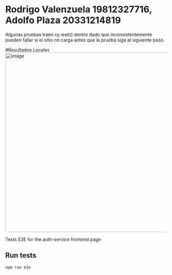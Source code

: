 # Rodrigo Valenzuela 19812327716, Adolfo Plaza 20331214819

Algunas pruebas traen cy.wait() dentro dado que inconsistentemente pueden fallar si el sitio no carga antes que la prueba siga al siguiente paso.

#Resultados Locales
<img width="561" alt="image" src="https://github.com/adolfo-7z/ev-3-pruebas-de-software/assets/30939648/9627c165-3480-47b8-aced-ae4c84a4d8e6">

Tests E2E for the auth-service frontend page

## Run tests

```
npm run e2e
```
